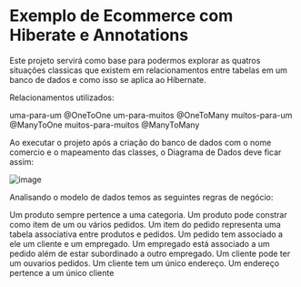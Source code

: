 # Exemplo de Ecommerce com Hiberate e Annotations

Este projeto servirá como base para podermos explorar as quatros situações classicas que existem em relacionamentos entre tabelas em um banco de dados e como isso se aplica ao Hibernate.

Relacionamentos utilizados:

uma-para-um           @OneToOne
um-para-muitos        @OneToMany
muitos-para-um        @ManyToOne
muitos-para-muitos    @ManyToMany

Ao executar o projeto após a criação do banco de dados com o nome comercio e o mapeamento das classes, o Diagrama de Dados deve ficar assim:

![image](https://user-images.githubusercontent.com/10384482/166235996-d695a476-fd69-4c5a-8e96-3be900dfb9d8.png)

Analisando o modelo de dados temos as seguintes regras de negócio:

Um produto sempre pertence a uma categoria.
Um produto pode constrar como item de um ou vários pedidos.
Um item do pedido representa uma tabela associativa entre produtos e pedidos.
Um pedido tem associado a ele um cliente e um empregado.
Um empregado está associado a um pedido além de estar subordinado a outro empregado.
Um cliente pode ter um ouvarios pedidos.
Um cliente tem um único endereço.
Um endereço pertence a um único cliente
